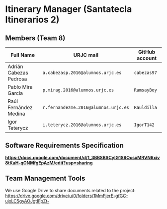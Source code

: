 # Itinerary Manager (Santatecla Itinerarios 2)

## Members (Team 8)
|Full Name             | URJC mail                         | GitHub account                       |
|----------------|-------------------------------|-----------------------------|
| Adrián Cabezas Pedrosa | `a.cabezasp.2016@alumnos.urjc.es`| `cabezas97`          |
| Pablo Mira García | `p.mirag.2016@alumnos.urjc.es`|   `RamsayBoy`       |
| Raúl Fernández Medina| `r.fernandezme.2016@alumnos.urjc.es`|`Rauldilla` |
| Igor Teterycz | `i.teterycz.2016@alumnos.urjc.es`| `IgorT142`|

## Software Requirements Specification
**https://docs.google.com/document/d/1_3BBSBSCyIG1S9OcsxMRVN6xiv8tKaH-qONMfgEpAzM/edit?usp=sharing**

## Team Management Tools
We use Google Drive to share documents related to the project:
https://drive.google.com/drive/u/0/folders/1MmFjerE-gfGC-ujxLC5gyAOJgtIFpZt-
